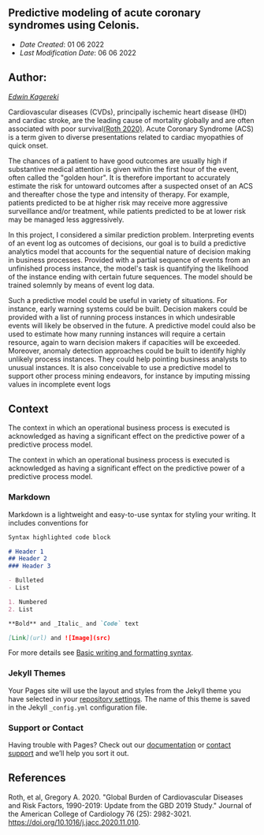 ## Predictive modeling of  acute coronary syndromes using Celonis.

* *Date Created*: 01 06 2022
* *Last Modification Date*: 06 06 2022

## Author:

*[Edwin Kagereki](Kagereki@dal.ca)*

Cardiovascular diseases (CVDs), principally ischemic heart disease (IHD) and cardiac stroke, are the leading cause of mortality globally and are often associated with poor survival[(Roth 2020)](https://doi.org/10.1016/j.jacc.2020.11.010). Acute Coronary Syndrome (ACS) is a term given to diverse presentations related to cardiac myopathies of quick onset. 


The chances of a patient to have good outcomes are usually high if substantive medical attention is given within  the first hour of the event, often called the "golden hour". It is therefore important to accurately estimate the risk for untoward outcomes after a suspected onset of an ACS and thereafter chose the type and intensity of therapy. For example, patients predicted to be at higher risk may receive more aggressive surveillance and/or treatment, while patients predicted to be at lower risk may be managed less aggressively.


In this project, I  considered a similar prediction problem. Interpreting events of an 
event log as outcomes of decisions, our goal is to build a predictive analytics model 
that accounts for the sequential nature of decision making in business processes. 
Provided with a partial sequence of events from an unfinished process instance, the 
model's task is quantifying the likelihood of the instance ending with certain future 
sequences. The model should be trained solemnly by means of event log data.

Such a predictive model could be useful in variety of situations. For instance, early 
warning systems could be built. Decision makers could be provided with a list of 
running process instances in which undesirable events will likely be observed in the 
future. A predictive model could also be used to estimate how many running instances 
will require a certain resource, again to warn decision makers if capacities will be 
exceeded. Moreover, anomaly detection approaches could be built to identify highly 
unlikely process instances. They could help pointing business analysts to unusual 
instances. It is also conceivable to use a predictive model to support other process 
mining endeavors, for instance by imputing missing values in incomplete event logs


## Context

The context in which an operational business process is executed is 
acknowledged as having a significant effect on the predictive power of a predictive 
process model.


The context in which an operational business process is executed is 
acknowledged as having a significant effect on the predictive power of a predictive 
process model.


### Markdown



Markdown is a lightweight and easy-to-use syntax for styling your writing. It includes conventions for

```markdown
Syntax highlighted code block

# Header 1
## Header 2
### Header 3

- Bulleted
- List

1. Numbered
2. List

**Bold** and _Italic_ and `Code` text

[Link](url) and ![Image](src)
```

For more details see [Basic writing and formatting syntax](https://docs.github.com/en/github/writing-on-github/getting-started-with-writing-and-formatting-on-github/basic-writing-and-formatting-syntax).

### Jekyll Themes

Your Pages site will use the layout and styles from the Jekyll theme you have selected in your [repository settings](https://github.com/em-kagereki/Process-Mining/settings/pages). The name of this theme is saved in the Jekyll `_config.yml` configuration file.

### Support or Contact

Having trouble with Pages? Check out our [documentation](https://docs.github.com/categories/github-pages-basics/) or [contact support](https://support.github.com/contact) and we’ll help you sort it out.


## References

Roth, et al, Gregory A. 2020. "Global Burden of Cardiovascular Diseases and Risk Factors, 1990-2019: Update from the GBD 2019 Study." Journal of the American College of Cardiology 76 (25): 2982-3021. https://doi.org/10.1016/j.jacc.2020.11.010.
